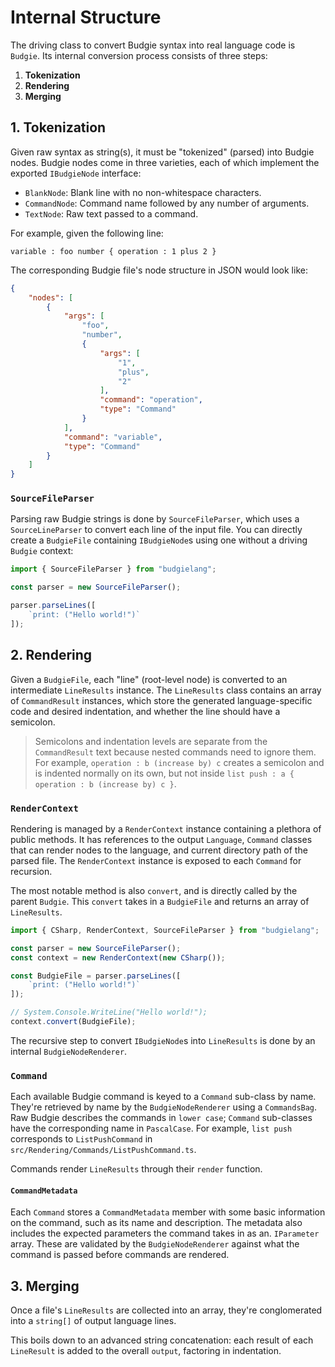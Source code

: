 # Internal Structure

The driving class to convert Budgie syntax into real language code is `Budgie`.
Its internal conversion process consists of three steps:

1. **Tokenization**
2. **Rendering**
3. **Merging**

## 1. Tokenization

Given raw syntax as string(s), it must be "tokenized" (parsed) into Budgie nodes.
Budgie nodes come in three varieties, each of which implement the exported `IBudgieNode` interface:

* `BlankNode`: Blank line with no non-whitespace characters.
* `CommandNode`: Command name followed by any number of arguments.
* `TextNode`: Raw text passed to a command.

For example, given the following line:

```budgie
variable : foo number { operation : 1 plus 2 }
```

The corresponding Budgie file's node structure in JSON would look like:

```json
{
    "nodes": [
        {
            "args": [
                "foo",
                "number",
                {
                    "args": [
                        "1",
                        "plus",
                        "2"
                    ],
                    "command": "operation",
                    "type": "Command"
                }
            ],
            "command": "variable",
            "type": "Command"
        }
    ]
}
```

### `SourceFileParser`

Parsing raw Budgie strings is done by `SourceFileParser`, which uses a `SourceLineParser` to convert each line of the input file.
You can directly create a `BudgieFile` containing `IBudgieNode`s using one without a driving `Budgie` context:

```javascript
import { SourceFileParser } from "budgielang";

const parser = new SourceFileParser();

parser.parseLines([
    `print: ("Hello world!")`
]);
```

## 2. Rendering

Given a `BudgieFile`, each "line" (root-level node) is converted to an intermediate `LineResults` instance.
The `LineResults` class contains an array of `CommandResult` instances, which store the generated language-specific code and desired indentation, and whether the line should have a semicolon.

> Semicolons and indentation levels are separate from the `CommandResult` text because nested commands need to ignore them.
> For example, `operation : b (increase by) c` creates a semicolon and is indented normally on its own,
> but not inside `list push : a { operation : b (increase by) c }`.

### `RenderContext`

Rendering is managed by a `RenderContext` instance containing a plethora of public methods.
It has references to the output `Language`, `Command` classes that can render nodes to the language, and current directory path of the parsed file.
The `RenderContext` instance is exposed to each `Command` for recursion.

The most notable method is also `convert`, and is directly called by the parent `Budgie`.
This `convert` takes in a `BudgieFile` and returns an array of `LineResults`.

```javascript
import { CSharp, RenderContext, SourceFileParser } from "budgielang";

const parser = new SourceFileParser();
const context = new RenderContext(new CSharp());

const BudgieFile = parser.parseLines([
    `print: ("Hello world!")`
]);

// System.Console.WriteLine("Hello world!");
context.convert(BudgieFile);
```

The recursive step to convert `IBudgieNode`s into `LineResults` is done by an internal `BudgieNodeRenderer`.

### `Command`

Each available Budgie command is keyed to a `Command` sub-class by name.
They're retrieved by name by the `BudgieNodeRenderer` using a `CommandsBag`.
Raw Budgie describes the commands in `lower case`; `Command` sub-classes have the corresponding name in `PascalCase`.
For example, `list push` corresponds to `ListPushCommand` in `src/Rendering/Commands/ListPushCommand.ts`.

Commands render `LineResults` through their `render` function.

#### `CommandMetadata`

Each `Command` stores a `CommandMetadata` member with some basic information on the command, such as its name and description.
The metadata also includes the expected parameters the command takes in as an. `IParameter` array.
These are validated by the `BudgieNodeRenderer` against what the command is passed before commands are rendered.

## 3. Merging

Once a file's `LineResults` are collected into an array, they're conglomerated into a `string[]` of output language lines.

This boils down to an advanced string concatenation: each result of each `LineResult` is added to the overall `output`, factoring in indentation.
